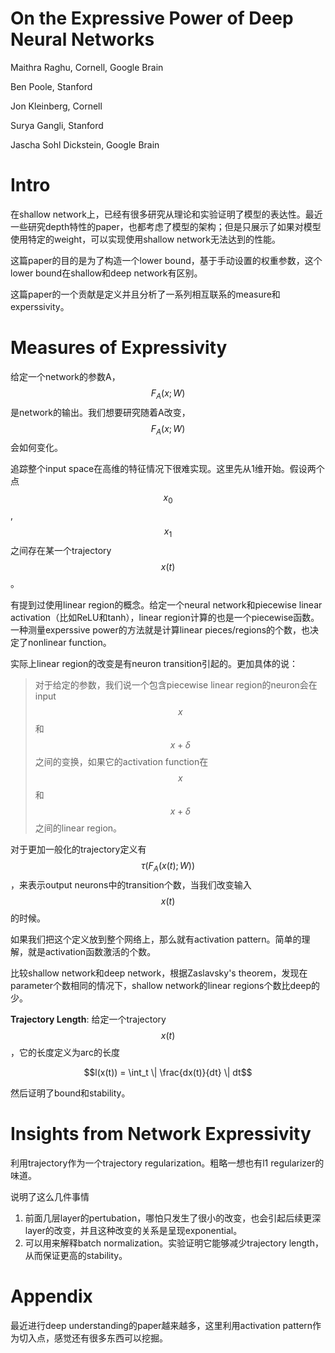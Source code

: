 # On the Expressive Power of Deep Neural Networks

Maithra Raghu, Cornell, Google Brain

Ben Poole, Stanford

Jon Kleinberg, Cornell

Surya Gangli, Stanford

Jascha Sohl Dickstein, Google Brain

# Intro

在shallow network上，已经有很多研究从理论和实验证明了模型的表达性。最近一些研究depth特性的paper，也都考虑了模型的架构；但是只展示了如果对模型使用特定的weight，可以实现使用shallow network无法达到的性能。

这篇paper的目的是为了构造一个lower bound，基于手动设置的权重参数，这个lower bound在shallow和deep network有区别。

这篇paper的一个贡献是定义并且分析了一系列相互联系的measure和experssivity。

# Measures of Expressivity

给定一个network的参数A，$$F_A(x;W)$$是network的输出。我们想要研究随着A改变，$$F_A(x;W)$$会如何变化。

追踪整个input space在高维的特征情况下很难实现。这里先从1维开始。假设两个点$$x_0$$,$$x_1$$之间存在某一个trajectory $$x(t)$$。

有提到过使用linear region的概念。给定一个neural network和piecewise linear activation（比如ReLU和tanh），linear region计算的也是一个piecewise函数。一种测量experssive power的方法就是计算linear pieces/regions的个数，也决定了nonlinear function。

实际上linear region的改变是有neuron transition引起的。更加具体的说：

> 对于给定的参数，我们说一个包含piecewise linear region的neuron会在input $$x$$和$$x+\delta$$之间的变换，如果它的activation function在$$x$$和$$x+\delta$$之间的linear region。

对于更加一般化的trajectory定义有$$\tau(F_A(x(t); W))$$，来表示output neurons中的transition个数，当我们改变输入$$x(t)$$的时候。

如果我们把这个定义放到整个网络上，那么就有activation pattern。简单的理解，就是activation函数激活的个数。

比较shallow network和deep network，根据Zaslavsky's theorem，发现在parameter个数相同的情况下，shallow network的linear regions个数比deep的少。

**Trajectory Length**: 给定一个trajectory $$x(t)$$，它的长度定义为arc的长度

$$l(x(t)) = \int_t \| \frac{dx(t)}{dt} \| dt$$

然后证明了bound和stability。

# Insights from Network Expressivity

利用trajectory作为一个trajectory regularization。粗略一想也有l1 regularizer的味道。

说明了这么几件事情

1. 前面几层layer的pertubation，哪怕只发生了很小的改变，也会引起后续更深layer的改变，并且这种改变的关系是呈现exponential。
2. 可以用来解释batch normalization。实验证明它能够减少trajectory length，从而保证更高的stability。

# Appendix

最近进行deep understanding的paper越来越多，这里利用activation pattern作为切入点，感觉还有很多东西可以挖掘。
